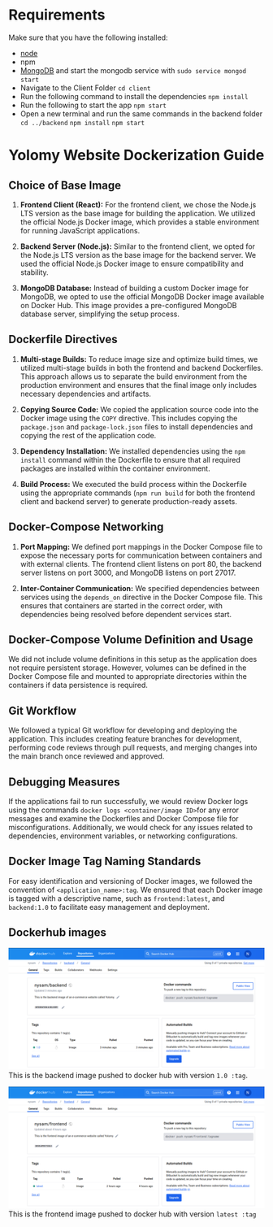 # Requirements
Make sure that you have the following installed:
- [node](https://www.digitalocean.com/community/tutorials/how-to-install-node-js-on-ubuntu-18-04) 
- npm 
- [MongoDB](https://docs.mongodb.com/manual/tutorial/install-mongodb-on-ubuntu/) and start the mongodb service with `sudo service mongod start`
- Navigate to the Client Folder 
 `cd client`
- Run the following command to install the dependencies 
 `npm install`
- Run the following to start the app
 `npm start`
- Open a new terminal and run the same commands in the backend folder
 `cd ../backend`
 `npm install`
 `npm start`

 # Yolomy Website Dockerization Guide

## Choice of Base Image

1. **Frontend Client (React):** For the frontend client, we chose the Node.js LTS version as the base image for building the application. We utilized the official Node.js Docker image, which provides a stable environment for running JavaScript applications.

2. **Backend Server (Node.js):** Similar to the frontend client, we opted for the Node.js LTS version as the base image for the backend server. We used the official Node.js Docker image to ensure compatibility and stability.

3. **MongoDB Database:** Instead of building a custom Docker image for MongoDB, we opted to use the official MongoDB Docker image available on Docker Hub. This image provides a pre-configured MongoDB database server, simplifying the setup process.

## Dockerfile Directives

1. **Multi-stage Builds:** To reduce image size and optimize build times, we utilized multi-stage builds in both the frontend and backend Dockerfiles. This approach allows us to separate the build environment from the production environment and ensures that the final image only includes necessary dependencies and artifacts.

2. **Copying Source Code:** We copied the application source code into the Docker image using the `COPY` directive. This includes copying the `package.json` and `package-lock.json` files to install dependencies and copying the rest of the application code.

3. **Dependency Installation:** We installed dependencies using the `npm install` command within the Dockerfile to ensure that all required packages are installed within the container environment.

4. **Build Process:** We executed the build process within the Dockerfile using the appropriate commands (`npm run build` for both the frontend client and backend server) to generate production-ready assets.

## Docker-Compose Networking

1. **Port Mapping:** We defined port mappings in the Docker Compose file to expose the necessary ports for communication between containers and with external clients. The frontend client listens on port 80, the backend server listens on port 3000, and MongoDB listens on port 27017.

2. **Inter-Container Communication:** We specified dependencies between services using the `depends_on` directive in the Docker Compose file. This ensures that containers are started in the correct order, with dependencies being resolved before dependent services start.

## Docker-Compose Volume Definition and Usage

We did not include volume definitions in this setup as the application does not require persistent storage. However, volumes can be defined in the Docker Compose file and mounted to appropriate directories within the containers if data persistence is required.

## Git Workflow

We followed a typical Git workflow for developing and deploying the application. This includes creating feature branches for development, performing code reviews through pull requests, and merging changes into the main branch once reviewed and approved.

## Debugging Measures

If the applications fail to run successfully, we would review Docker logs using the commands `docker logs <container/image ID>`for any error messages and examine the Dockerfiles and Docker Compose file for misconfigurations. Additionally, we would check for any issues related to dependencies, environment variables, or networking configurations.

## Docker Image Tag Naming Standards

For easy identification and versioning of Docker images, we followed the convention of `<application_name>:tag`. We ensured that each Docker image is tagged with a descriptive name, such as `frontend:latest`, and `backend:1.0` to facilitate easy management and deployment.

## Dockerhub images

![Dockerhub Image](images/Screenshot1.png)
This is the backend image pushed to docker hub with version `1.0 :tag`.

![Dockerhub Image](images/Screenshot2.png)
This is the frontend image pushed to docker hub with version `latest :tag`



